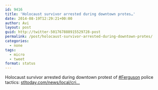```yaml
---
id: 9416
title: 'Holocaust survivor arrested during downtown protes…'
date: 2014-08-19T12:29:21+00:00
author: Avi
layout: post
guid: http://twitter-501767888915529728-post
permalink: /post/holocaust-survivor-arrested-during-downtown-protes/
categories:
  - none
tags:
  - micro
  - tweet
format: status
---
```

Holocaust survivor arrested during downtown protest of [#Ferguson](http://twitter.com/search?q=%23Ferguson) police tactics: [stltoday.com/news/local/cri…](http://www.stltoday.com/news/local/crime-and-courts/holocaust-survivor-arrested-during-downtown-protest-of-ferguson-police-tactics/article_8e426fc4-7530-5054-9f61-579a8f2a8e7a.html)